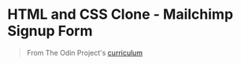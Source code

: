 # HTML and CSS Clone - Mailchimp Signup Form

> From The Odin Project's [curriculum](https://www.theodinproject.com/courses/html-and-css/lessons/html-forms)
